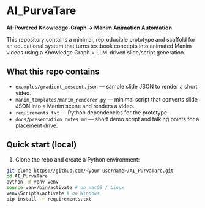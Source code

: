 # AI_PurvaTare


**AI-Powered Knowledge-Graph → Manim Animation Automation**


This repository contains a minimal, reproducible prototype and scaffold for an educational system that turns textbook concepts into animated Manim videos using a Knowledge Graph + LLM-driven slide/script generation.


## What this repo contains
- `examples/gradient_descent.json` — sample slide JSON to render a short video.
- `manim_templates/manim_renderer.py` — minimal script that converts slide JSON into a Manim scene and renders a video.
- `requirements.txt` — Python dependencies for the prototype.
- `docs/presentation_notes.md` — short demo script and talking points for a placement drive.


## Quick start (local)
1. Clone the repo and create a Python environment:


```bash
git clone https://github.com/<your-username>/AI_PurvaTare.git
cd AI_PurvaTare
python -m venv venv
source venv/bin/activate # on macOS / Linux
venv\Scripts\activate # on Windows
pip install -r requirements.txt

